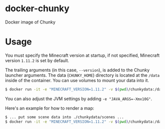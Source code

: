 # docker-chunky
Docker image of Chunky

# Usage
You must specify the Minecraft version at startup, if not specified, Minecraft version `1.11.2` is set by default.  

The trailing arguments (in this case, `--version`), is added to the Chunky launcher arguments. The data (`CHUNKY_HOME`) directory is located at the `/data` inside of the container. You can use volumes to mount your data into it.  

```bash
$ docker run -it -e "MINECRAFT_VERSION=1.11.2" -v $(pwd)/chunkydata:/data birkhofflee/docker-chunky --version
```

You can also adjust the JVM settings by adding `-e "JAVA_ARGS=-Xmx10G"`.

Here's an example for how to render a map:

```bash
$ ... put some scene data into ./chunkydata/scenes ...
$ docker run -it -e "MINECRAFT_VERSION=1.11.2" -v $(pwd)/chunkydata:/data birkhofflee/docker-chunky --render some-scene -threads 24 -texture /data/texture_pack.zip
```